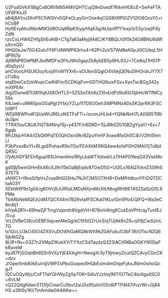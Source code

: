 U2FsdGVkX18IgCx8ORVM85AMVQHTCujQ9nGvedf7R4mHGEcE+5wFeFTAUF6FKxJ5
aB4j8A1cu3XnP5C5WQVvDQFeOLpyOrrOze4qCQS8XRPlOZV12lO8OzsY0+rhCoBP
Hy9EvyAhuWbnMW2d8GUq6RpKXiyjyhfqA3g/AUqnlfPY1oxp1c53y/zwjlF6yZdN
rzcCoLHW4ZHfgShEvAtB+CTg7a63aMyj9A8C/KY8BQLh0f0k24G8BNU6dWsXrmQD
HHQ0eJw70G42ulu1Y6FUAWMP63rhs4+62Pn2uV57Wd8eASpJi0CUbqL5HdP9Ij7p
4j8BNPROePMFJbdNfDFw3FhJWo0gapZk8ybEBSy9HL93J+7Ce8q21H07Pd0qSycU
anCVooUHSU63cyfcxjdYxW1YXr6+sOUkmSQgtO4VbkjQENuDIHOrdxJY7X7cTU8q
stqEbwCe2zkWuprCwR4Fm/5CDKqjFvmGDTHQ9uixFGx+XyoTscBGg342ymXtPEAr
/kg2DsnwBTt381XqfJS8OHTL5+5ZSSoTAh6zZXh4/dPzRo8SI3ljbHcWTfMCy59s
K8Jael+u986SpoOGaPgt3YbizYZLp1f7DSOGeh3iMPMNxADsSK2prRA3FSClV6PT
WDjl98WPndFQUeWtJR6LoNSTFsFTi+/ocnnJHLb4+YQNkRoH7LA0SR5TtRtdu3pn
TTRXl1uvC8UA7iQT84NnyfSj+y437F/n6DRD+1QJRb0ZG10B2gYyaY/+Ex+76gqb
8PJ2kjcH1A4/iZbQt9FqTE0QhOsrs9krBZpuYmhF3vaw8faGh0C4i/V2thl5hmLI
P3bPxxoBxYt+BLgsEPohavRXo7Gs/FEAXkM39iQ4aw4sfaPOH2MA01jTs8jdQRSC
I7jiAUtQYSFElr6gupl93Umwrdmo1RIyLbaWTXdtxdrLz7IHAP01feqGX3VskMoK
gdSBj5wmGHmEkX6cXJ9rl15kOaBjEqdv87OwD5G+UGfLs16AQ7chnZ339hSX7ET8
sNWC1+I9osS/fpVxZvsa9hSGSHo7NJhT/MSO7XH8+DxMfHdbunYFiOQTDCtaA03Y
XEktWtP9s1g0A/gBOVrj9JUR5aLMDsNXjmMxXtt/MoglRH9lE14SZSaSzD0L9PMe
TbARbNeMQEzUdM7QCXX4m7B26vtafFSCKa01KLv/Gin5Pb4/QlFQ+Wa3eCNn4Ij1
kiVpA2B1r+69hwZjFTmgVzpmth8VgdVH+R78mV4trg6CuzEoVPHcqyTunfEJ/0+p
V/LOVBeCt8/uOEBF0ejcenMeQg/eC5t5iGZrUv3/qTUjAk8xZ8+qX9jCwSzInL7G
tx1i2cLU3kO45O4ZX5VuDOWhGaMQ8kWXRkZGAFubuG3bF3R/OTscNZQ65jk4tGZg
8LlR+Rx+G3Z7n2XMpZWukXYrTY1tzCSd7aydzQ323iACXRtBaOGKYN0DpFkRuveM
byJR7FjSOabBh6SSr9VXyYjE4XAgH+NwsgXr3yT9jniwyZcutQZC4vyCGcCK+dzv
J/Ope/fmb80kEuIrdjVWPZsPbuGuqxe/IIHQbExlm4mDtqeFjAoJNlm0whoQcgJ1
IQCuOQyWjz/CnFTfaYQHWyZgYp7OK+5dIuYJzhiq1MTlO7TeC4toXgs4SC0+6VLM
vQZ2QXgKdwc5TDfjiCmarCu5bvt2aU0x95sloV0Sn6iPTP4t47ifvz/Wr+Gj84HS
u36t5y1Kl/TmAmdw0A4AKw==
